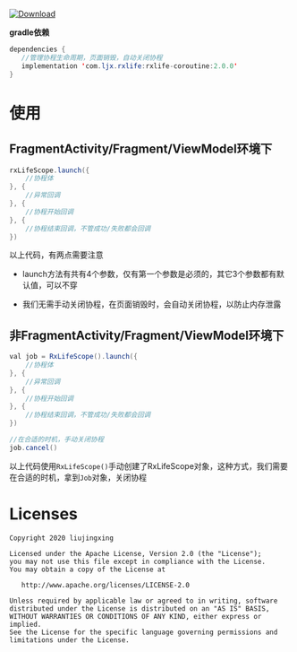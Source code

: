 [ ![Download](https://api.bintray.com/packages/32774707/maven/rxlife-coroutine/images/download.svg) ](https://bintray.com/32774707/maven/rxlife-coroutine/_latestVersion)

**gradle依赖**
```java
dependencies {
   //管理协程生命周期，页面销毁，自动关闭协程
   implementation 'com.ljx.rxlife:rxlife-coroutine:2.0.0'
}
```

# 使用
## FragmentActivity/Fragment/ViewModel环境下
```java
rxLifeScope.launch({
    //协程体
}, {
    //异常回调
}, {
    //协程开始回调
}, {
    //协程结束回调，不管成功/失败都会回调
})
```

以上代码，有两点需要注意

- launch方法有共有4个参数，仅有第一个参数是必须的，其它3个参数都有默认值，可以不穿

- 我们无需手动关闭协程，在页面销毁时，会自动关闭协程，以防止内存泄露

## 非FragmentActivity/Fragment/ViewModel环境下
```java
val job = RxLifeScope().launch({
    //协程体
}, {
    //异常回调
}, {
    //协程开始回调
}, {
    //协程结束回调，不管成功/失败都会回调
})

//在合适的时机，手动关闭协程
job.cancel()
```
以上代码使用`RxLifeScope()`手动创建了RxLifeScope对象，这种方式，我们需要在合适的时机，拿到`Job`对象，关闭协程


# Licenses
```
Copyright 2020 liujingxing

Licensed under the Apache License, Version 2.0 (the "License");
you may not use this file except in compliance with the License.
You may obtain a copy of the License at

   http://www.apache.org/licenses/LICENSE-2.0

Unless required by applicable law or agreed to in writing, software
distributed under the License is distributed on an "AS IS" BASIS,
WITHOUT WARRANTIES OR CONDITIONS OF ANY KIND, either express or implied.
See the License for the specific language governing permissions and
limitations under the License.
```

